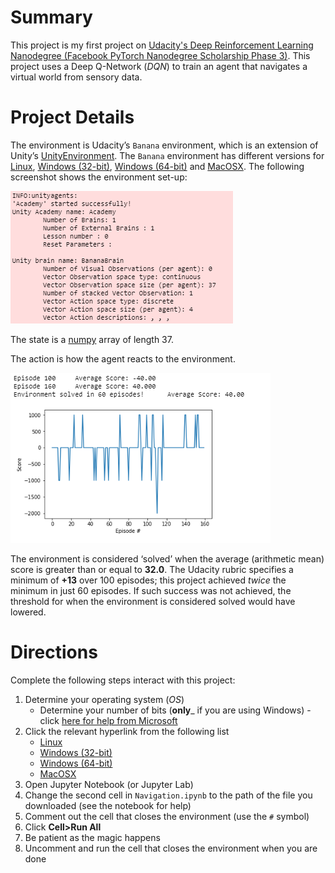 # Summary
This project is my first project on [Udacity's Deep Reinforcement Learning Nanodegree (Facebook PyTorch Nanodegree Scholarship Phase 3)](https://www.udacity.com/course/deep-reinforcement-learning-nanodegree--nd893). This project uses a Deep Q-Network (*DQN*) to train an agent that navigates a virtual world from sensory data.

# Project Details
The environment is Udacity’s `Banana` environment, which is an extension of Unity’s [UnityEnvironment](https://github.com/Unity-Technologies/ml-agents/blob/master/docs/Installation.md). The `Banana` environment has different versions for [Linux]( https://s3-us-west-1.amazonaws.com/udacity-drlnd/P1/Banana/Banana_Linux.zip), [Windows (32-bit)](https://s3-us-west-1.amazonaws.com/udacity-drlnd/P1/Banana/Banana_Windows_x86.zip), [Windows (64-bit)](https://s3-us-west-1.amazonaws.com/udacity-drlnd/P1/Banana/Banana_Windows_x86_64.zip) and [MacOSX](https://s3-us-west-1.amazonaws.com/udacity-drlnd/P1/Banana/Banana.app.zip). The following screenshot shows the environment set-up:

![This is what the environment looks like](Environment_Screenshot.png)

The state is a [numpy](https://numpy.org/) array of length 37.

The action is how the agent reacts to the environment. 

![This is a plot of the scores](Solved_Screenshot.png)

The environment is considered ‘solved’ when the average (arithmetic mean) score is greater than or equal to __32.0__. The Udacity rubric specifies a minimum of __+13__ over 100 episodes; this project achieved *twice* the minimum in just 60 episodes. If such success was not achieved, the threshold for when the environment is considered solved would have lowered.

# Directions
Complete the following steps interact with this project:

1. Determine your operating system (*OS*) 
   - Determine your number of bits (__only___ if you are using Windows) - click [here for help from Microsoft](https://support.microsoft.com/en-us/help/827218/how-to-determine-whether-a-computer-is-running-a-32-bit-version-or-64)
2. Click the relevant hyperlink from the following list
   - [Linux]( https://s3-us-west-1.amazonaws.com/udacity-drlnd/P1/Banana/Banana_Linux.zip)
   - [Windows (32-bit)](https://s3-us-west-1.amazonaws.com/udacity-drlnd/P1/Banana/Banana_Windows_x86.zip)
   - [Windows (64-bit)](https://s3-us-west-1.amazonaws.com/udacity-drlnd/P1/Banana/Banana_Windows_x86_64.zip)
   - [MacOSX](https://s3-us-west-1.amazonaws.com/udacity-drlnd/P1/Banana/Banana.app.zip)
3. Open Jupyter Notebook (or Jupyter Lab)
4. Change the second cell in `Navigation.ipynb` to the path of the file you downloaded (see the notebook for help)
5. Comment out the cell that closes the environment (use the `#` symbol)
6. Click **Cell>Run All**
7. Be patient as the magic happens
8. Uncomment and run the cell that closes the environment when you are done
